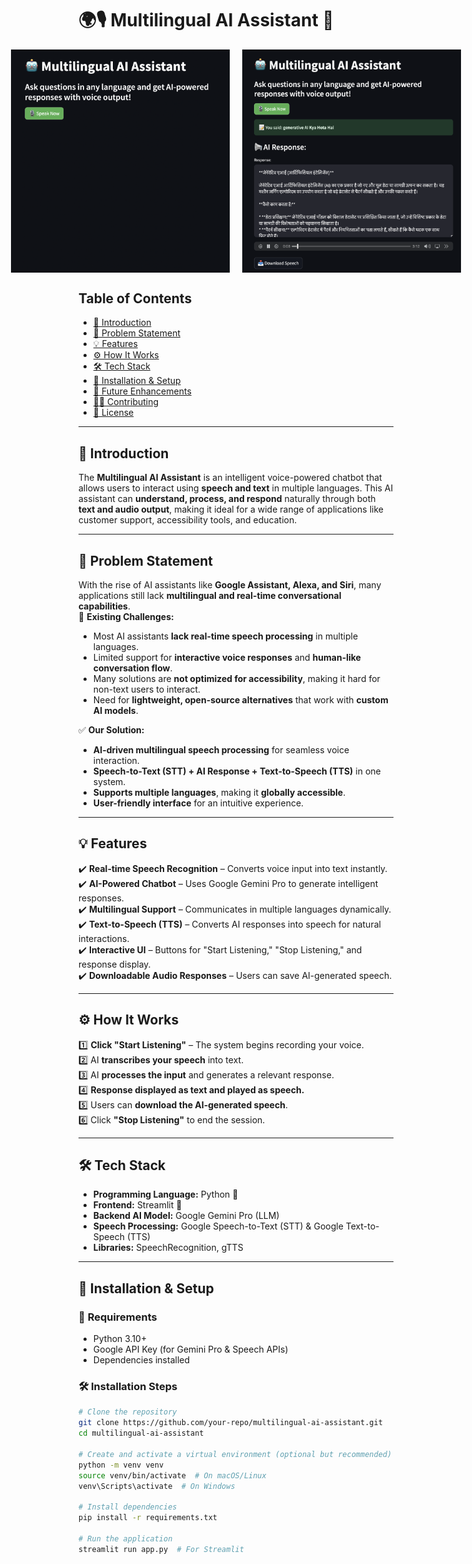 # 🌍🎙️ Multilingual AI Assistant 🤖  

<div style="display: flex; justify-content: center; gap: 20px;">
    <img src="img1.png" width="350">
    <img src="img2.png" width="350">
</div>

## **Table of Contents**  
- [📌 Introduction](#-introduction)  
- [🚀 Problem Statement](#-problem-statement)  
- [💡 Features](#-features)  
- [⚙️ How It Works](#-how-it-works)  
- [🛠️ Tech Stack](#-tech-stack)  
- [📌 Installation & Setup](#-installation--setup)  
- [📝 Future Enhancements](#-future-enhancements)  
- [👨‍💻 Contributing](#-contributing)  
- [📜 License](#-license)  

---

## 📌 **Introduction**  
The **Multilingual AI Assistant** is an intelligent voice-powered chatbot that allows users to interact using **speech and text** in multiple languages. This AI assistant can **understand, process, and respond** naturally through both **text and audio output**, making it ideal for a wide range of applications like customer support, accessibility tools, and education.  

---

## 🚀 **Problem Statement**  
With the rise of AI assistants like **Google Assistant, Alexa, and Siri**, many applications still lack **multilingual and real-time conversational capabilities**.  
🔴 **Existing Challenges:**  
- Most AI assistants **lack real-time speech processing** in multiple languages.  
- Limited support for **interactive voice responses** and **human-like conversation flow**.  
- Many solutions are **not optimized for accessibility**, making it hard for non-text users to interact.  
- Need for **lightweight, open-source alternatives** that work with **custom AI models**.  

✅ **Our Solution:**  
- **AI-driven multilingual speech processing** for seamless voice interaction.  
- **Speech-to-Text (STT) + AI Response + Text-to-Speech (TTS)** in one system.  
- **Supports multiple languages**, making it **globally accessible**.  
- **User-friendly interface** for an intuitive experience.  

---

## 💡 **Features**  
✔️ **Real-time Speech Recognition** – Converts voice input into text instantly.  
✔️ **AI-Powered Chatbot** – Uses Google Gemini Pro to generate intelligent responses.  
✔️ **Multilingual Support** – Communicates in multiple languages dynamically.  
✔️ **Text-to-Speech (TTS)** – Converts AI responses into speech for natural interactions.  
✔️ **Interactive UI** – Buttons for "Start Listening," "Stop Listening," and response display.  
✔️ **Downloadable Audio Responses** – Users can save AI-generated speech.  

---

## ⚙️ **How It Works**  
1️⃣ **Click "Start Listening"** – The system begins recording your voice.  
2️⃣ AI **transcribes your speech** into text.  
3️⃣ AI **processes the input** and generates a relevant response.  
4️⃣ **Response displayed as text and played as speech.**  
5️⃣ Users can **download the AI-generated speech**.  
6️⃣ Click **"Stop Listening"** to end the session.  

---

## 🛠️ **Tech Stack**  
- **Programming Language:** Python 🐍  
- **Frontend:** Streamlit 🎨  
- **Backend AI Model:** Google Gemini Pro (LLM)  
- **Speech Processing:** Google Speech-to-Text (STT) & Google Text-to-Speech (TTS)  
- **Libraries:**  SpeechRecognition, gTTS  

---

## 📌 **Installation & Setup**  

### 🔧 **Requirements**  
- Python 3.10+  
- Google API Key (for Gemini Pro & Speech APIs)  
- Dependencies installed  

### 🛠️ **Installation Steps**  
```bash
# Clone the repository
git clone https://github.com/your-repo/multilingual-ai-assistant.git  
cd multilingual-ai-assistant  

# Create and activate a virtual environment (optional but recommended)
python -m venv venv  
source venv/bin/activate  # On macOS/Linux  
venv\Scripts\activate  # On Windows  

# Install dependencies
pip install -r requirements.txt  

# Run the application
streamlit run app.py  # For Streamlit  
